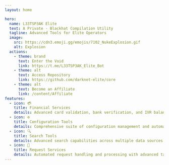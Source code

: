 ```yaml
---
layout: home

hero:
  name: L33TSP3AK Elite
  text: A Private - Blackhat Compilation Utility
  tagline: Advanced Tools for Elite Operators
  image:
    src: https://cdn3.emoji.gg/emojis/7102_NukeExplosion.gif
    alt: Explosion
  actions:
    - theme: brand
      text: Enter the Void
      link: https://t.me/L33TSP3AK_Elite_Bot
    - theme: alt
      text: Access Repository
      link: https://github.com/darknet-elite/core
    - theme: alt
      text: Become an Affiliate
      link: /content/Affiliate
features:
  - icon: 💳
    title: Financial Services
    details: Advanced card validation, bank verification, and IVR balance checking systems
  - icon: ⚙️
    title: Configuration Tools
    details: Comprehensive suite of configuration management and automation tools
  - icon: 🔍
    title: Search Tools
    details: Advanced search capabilities across multiple data sources and formats
  - icon: 📧
    title: Request Services
    details: Automated request handling and processing with advanced targeting
---
```


<style>
:root {
  --vp-home-hero-name-color: transparent;
  --vp-home-hero-name-background: -webkit-linear-gradient(120deg, #ff0000 30%, #00e5ff);
  --vp-home-hero-image-background-image: linear-gradient( -45deg, #00ff00 50%, #00e5ff 50% );
  --vp-home-hero-image-filter: blur(72px);
}

@keyframes glitch-skew {
  0% { transform: skew(0deg); }
  20% { transform: skew(-2deg); }
  40% { transform: skew(2deg); }
  60% { transform: skew(-1deg); }
  80% { transform: skew(3deg); }
  100% { transform: skew(0deg); }
}

@keyframes glitch {
  0% {
    clip-path: polygon(0 2%, 100% 2%, 100% 5%, 0 5%);
    transform: translate(0) skew(0deg);
  }
  20% {
    clip-path: polygon(0 15%, 100% 15%, 100% 15%, 0 15%);
    transform: translate(-5px) skew(-2deg);
  }
  30% {
    clip-path: polygon(0 10%, 100% 10%, 100% 20%, 0 20%);
    transform: translate(5px) skew(2deg);
  }
  40% {
    clip-path: polygon(0 1%, 100% 1%, 100% 2%, 0 2%);
    transform: translate(-5px) skew(-1deg);
  }
  50% {
    clip-path: polygon(0 33%, 100% 33%, 100% 33%, 0 33%);
    transform: translate(0) skew(0deg);
  }
  55% {
    clip-path: polygon(0 44%, 100% 44%, 100% 44%, 0 44%);
    transform: translate(5px) skew(1deg);
  }
  60% {
    clip-path: polygon(0 50%, 100% 50%, 100% 20%, 0 20%);
    transform: translate(-5px) skew(-2deg);
  }
  65% {
    clip-path: polygon(0 70%, 100% 70%, 100% 70%, 0 70%);
    transform: translate(5px) skew(1deg);
  }
  70% {
    clip-path: polygon(0 80%, 100% 80%, 100% 80%, 0 80%);
    transform: translate(-5px) skew(-3deg);
  }
  75% {
    clip-path: polygon(0 50%, 100% 50%, 100% 55%, 0 55%);
    transform: translate(0) skew(0deg);
  }
  80% {
    clip-path: polygon(0 70%, 100% 70%, 100% 80%, 0 80%);
    transform: translate(-5px) skew(-2deg);
  }
  85% {
    clip-path: polygon(0 10%, 100% 10%, 100% 10%, 0 10%);
    transform: translate(5px) skew(2deg);
  }
  90% {
    clip-path: polygon(0 30%, 100% 30%, 100% 30%, 0 30%);
    transform: translate(0) skew(0deg);
  }
  95% {
    clip-path: polygon(0 88%, 100% 88%, 100% 88%, 0 88%);
    transform: translate(-5px) skew(-1deg);
  }
  100% {
    clip-path: polygon(0 70%, 100% 70%, 100% 70%, 0 70%);
    transform: translate(0) skew(0deg);
  }
}

.VPFeatures {
  position: relative;
  background: radial-gradient(circle at 50% 50%, rgba(0, 255, 0, 0.1), transparent);
}

.VPFeatures .box {
  border: 1px solid rgba(0, 229, 255, 0.2);
  background: rgba(0, 0, 0, 0.2);
  backdrop-filter: blur(10px);
  transition: all 0.3s ease;
}

.VPFeatures .box:hover {
  border-color: #00ff00;
  box-shadow: 0 0 20px rgba(0, 255, 0, 0.3);
  transform: translateY(-5px);
}

.VPFeatures .details {
  color: rgba(255, 255, 255, 0.8);
}

.VPButton.brand {
  background: linear-gradient(90deg, #00ff00, #00e5ff);
  border: none;
  position: relative;
  overflow: hidden;
}

.VPButton.brand::before {
  content: '';
  position: absolute;
  top: -50%;
  left: -50%;
  width: 200%;
  height: 200%;
  background: linear-gradient(
    45deg,
    transparent,
    rgba(255, 255, 255, 0.1),
    transparent
  );
  transform: rotate(45deg);
  animation: shine 3s infinite;
}

@keyframes shine {
  0% {
    transform: translateX(-100%) rotate(45deg);
  }
  100% {
    transform: translateX(100%) rotate(45deg);
  }
}
</style>
